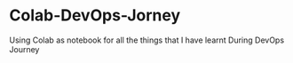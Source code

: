 # Colab-DevOps-Jorney
Using Colab as notebook for all the things that I have learnt During DevOps Journey
